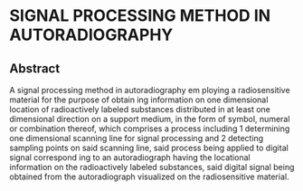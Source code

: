 # SIGNAL PROCESSING METHOD IN AUTORADIOGRAPHY

## Abstract
A signal processing method in autoradiography em ploying a radiosensitive material for the purpose of obtain ing information on one dimensional location of radioactively labeled substances distributed in at least one dimensional direction on a support medium, in the form of symbol, numeral or combination thereof, which comprises a process including 1 determining one dimensional scanning line for signal processing and 2 detecting sampling points on said scanning line, said process being applied to digital signal correspond ing to an autoradiograph having the locational information on the radioactively labeled substances, said digital signal being obtained from the autoradiograph visualized on the radiosensitive material.